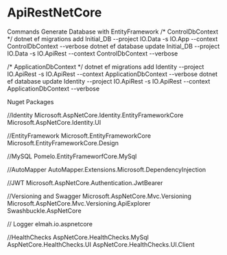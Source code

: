 # ApiRestNetCore

Commands Generate Database with EntityFramework
/* ControlDbContext */ 
dotnet ef migrations add Initial_DB --project IO.Data -s IO.App --context ControlDbContext --verbose 
dotnet ef database update Initial_DB --project IO.Data -s IO.ApiRest --context ControlDbContext --verbose

/* ApplicationDbContext */ 
dotnet ef migrations add Identity --project IO.ApiRest -s IO.ApiRest --context ApplicationDbContext --verbose 
dotnet ef database update Identity --project IO.ApiRest -s IO.ApiRest --context ApplicationDbContext --verbose

Nuget Packages

//Identity
Microsoft.AspNetCore.Identity.EntityFrameworkCore
Microsoft.AspNetCore.Identity.UI

//EntityFramework
Microsoft.EntityFrameworkCore
Microsoft.EntityFrameworkCore.Design

//MySQL
Pomelo.EntityFrameworfCore.MySql

//AutoMapper
AutoMapper.Extensions.Microsoft.DependencyInjection

//JWT
Microsoft.AspNetCore.Authentication.JwtBearer

//Versioning and Swagger
Microsoft.AspNetCore.Mvc.Versioning
Microsoft.AspNetCore.Mvc.Versioning.ApiExplorer
Swashbuckle.AspNetCore

// Logger
elmah.io.aspnetcore

//HealthChecks
AspNetCore.HealthChecks.MySql
AspNetCore.HealthChecks.UI
AspNetCore.HealthChecks.UI.Client